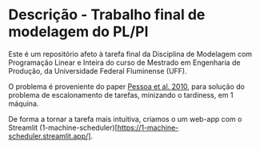 # Descrição - Trabalho final de modelagem do PL/PI

Este é um repositório afeto à tarefa final da Disciplina de Modelagem com Programação Linear e Inteira do curso de Mestrado em Engenharia de Produção,
da Universidade Federal Fluminense (UFF).

O problema é proveniente do paper [Pessoa et al. 2010](https://www.researchgate.net/profile/Rosiane-De-Freitas-Rodrigues/publication/226907792_Exact_algorithm_over_an_arc-time-indexed_formulation_for_parallel_machine_scheduling_problems/links/0c9605228efb1d404a000000/Exact-algorithm-over-an-arc-time-indexed-formulation-for-parallel-machine-scheduling-problems.pdf?_sg%5B0%5D=started_experiment_milestone&origin=journalDetail&_rtd=e30%3D),
para solução do problema de escalonamento de tarefas, minizando o tardiness, em 1 máquina.

De forma a tornar a tarefa mais intuitiva, criamos o um web-app com o Streamlit (1-machine-scheduler)[https://1-machine-scheduler.streamlit.app/].
